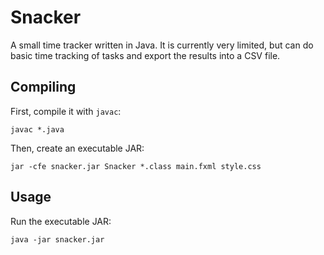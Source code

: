 # Snacker

A small time tracker written in Java. It is currently very limited,
but can do basic time tracking of tasks and export the results into
a CSV file.

## Compiling

First, compile it with `javac`:

    javac *.java

Then, create an executable JAR:

    jar -cfe snacker.jar Snacker *.class main.fxml style.css

## Usage

Run the executable JAR:

    java -jar snacker.jar 
